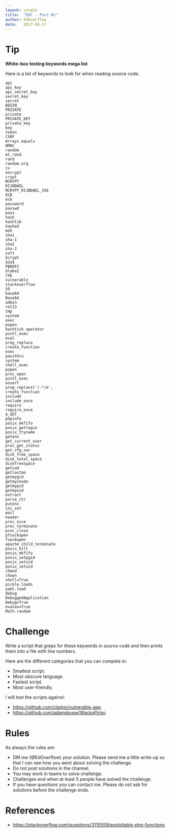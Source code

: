 ```yaml
---
layout: single
title:  "EOC - Post #1"
author: EdOverflow
date:   2017-08-17
---
```


# Tip

__White-box testing keywords mega list__

Here is a list of keywords to look for when reading source code.

```
api
api_key
api_secret_key
secret_key
secret
BEGIN
PRIVATE
private
PRIVATE_KEY
private_key
key
token
CSRF
Arrays.equals
HMAC
random
mt_rand
rand
random.org
iv
encrypt
crypt
MCRYPT
RIJNDAEL
MCRYPT_RIJNDAEL_256
ECB
ecb
password
passwd
pass
hash
hashlib
hashed
md5
sha1
sha-1
sha2
sha-2
salt
bcrypt
$2a$
PBKDF2
blake2
CVE
vulnerable
stackoverflow
SO
base64
Base64
admin
rot13
tmp
system
exec
popen
backtick operator
pcntl_exec
eval
preg_replace
create_function
exec
passthru
system
shell_exec
popen
proc_open
pcntl_exec
assert
preg_replace('/.*/e',
create_function
include
include_once
require
require_once
$_GET
phpinfo
posix_mkfifo
posix_getlogin
posix_ttyname
getenv
get_current_user
proc_get_status
get_cfg_var
disk_free_space
disk_total_space
diskfreespace
getcwd
getlastmo
getmygid
getmyinode
getmypid
getmyuid
extract
parse_str
putenv
ini_set
mail
header
proc_nice
proc_terminate
proc_close
pfsockopen
fsockopen
apache_child_terminate
posix_kill
posix_mkfifo
posix_setpgid
posix_setsid
posix_setuid
chmod
chown
shell=True
pickle.loads
yaml.load
debug
DebuggedApplication
Debug=True
evalex=True
Math.random
```

# Challenge

Write a script that greps for these keywords in source code and then prints them into a file with line numbers.

Here are the different categories that you can compete in:

- Smallest script.
- Most obscure language.
- Fastest script.
- Most user-friendly.

I will test the scripts against:

- https://github.com/clarkio/vulnerable-app
- https://github.com/adamdoupe/WackoPicko

# Rules

As always the rules are:
- DM me (@EdOverflow) your solution. Please send me a little write-up so that I can see how you went about solving the challenge. 
- Do not post solutions in the channel.
- You may work in teams to solve challenge.
- Challenges end when at least 5 people have solved the challenge.
- If you have questions you can contact me. Please do not ask for solutions before the challenge ends.

# References

- https://stackoverflow.com/questions/3115559/exploitable-php-functions
